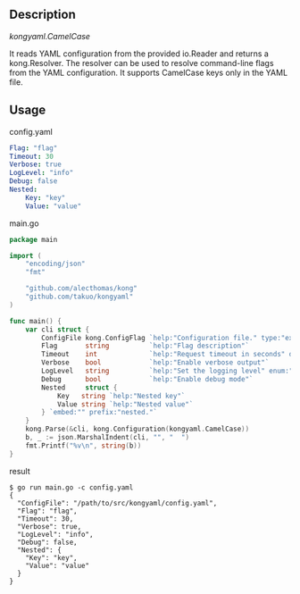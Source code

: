 
## Description

*kongyaml.CamelCase*

It reads YAML configuration from the provided io.Reader and returns a kong.Resolver.
The resolver can be used to resolve command-line flags from the YAML configuration.
It supports CamelCase keys only in the YAML file.

## Usage

config.yaml
```yaml
Flag: "flag"
Timeout: 30
Verbose: true
LogLevel: "info"
Debug: false
Nested:
    Key: "key"
    Value: "value"
```

main.go
```go
package main

import (
	"encoding/json"
	"fmt"

	"github.com/alecthomas/kong"
	"github.com/takuo/kongyaml"
)

func main() {
	var cli struct {
		ConfigFile kong.ConfigFlag `help:"Configuration file." type:"existingfile" default:"config.yaml" short:"c"`
		Flag       string          `help:"Flag description"`
		Timeout    int             `help:"Request timeout in seconds" default:"10"`
		Verbose    bool            `help:"Enable verbose output"`
		LogLevel   string          `help:"Set the logging level" enum:"debug,info,warn,error" default:"info"`
		Debug      bool            `help:"Enable debug mode"`
		Nested     struct {
			Key   string `help:"Nested key"`
			Value string `help:"Nested value"`
		} `embed:"" prefix:"nested."`
	}
	kong.Parse(&cli, kong.Configuration(kongyaml.CamelCase))
	b, _ := json.MarshalIndent(cli, "", "  ")
	fmt.Printf("%v\n", string(b))
}
```

result
```console
$ go run main.go -c config.yaml
{
  "ConfigFile": "/path/to/src/kongyaml/config.yaml",
  "Flag": "flag",
  "Timeout": 30,
  "Verbose": true,
  "LogLevel": "info",
  "Debug": false,
  "Nested": {
    "Key": "key",
    "Value": "value"
  }
}
```